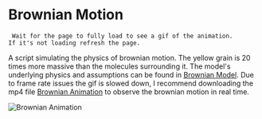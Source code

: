 # Brownian Motion

<code> Wait for the page to fully load to see a gif of the animation. If it's not loading refresh the page.</code>

A script simulating the physics of brownian motion. The yellow grain is 20 times more massive than the molecules surrounding it. The model's underlying physics and assumptions can be found in [Brownian Model](/model/Brownian%20Motion.pdf). Due to frame rate issues the gif is slowed down, I recommend downloading the mp4 file [Brownian Animation](/brownian_animation.mp4) to observe the brownian motion in real time.

![Brownian Animation](/gifs/brownian_animation.gif)
